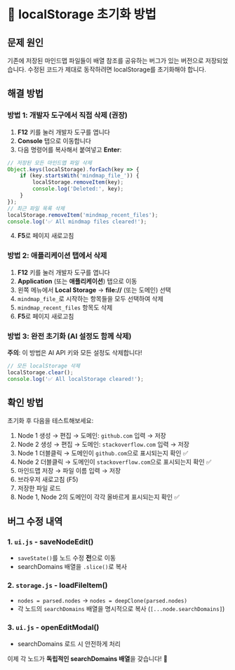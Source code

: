 # 🔧 localStorage 초기화 방법

## 문제 원인
기존에 저장된 마인드맵 파일들이 배열 참조를 공유하는 버그가 있는 버전으로 저장되었습니다.
수정된 코드가 제대로 동작하려면 localStorage를 초기화해야 합니다.

## 해결 방법

### 방법 1: 개발자 도구에서 직접 삭제 (권장)

1. **F12** 키를 눌러 개발자 도구를 엽니다
2. **Console** 탭으로 이동합니다
3. 다음 명령어를 복사해서 붙여넣고 **Enter**:

```javascript
// 저장된 모든 마인드맵 파일 삭제
Object.keys(localStorage).forEach(key => {
    if (key.startsWith('mindmap_file_')) {
        localStorage.removeItem(key);
        console.log('Deleted:', key);
    }
});
// 최근 파일 목록 삭제
localStorage.removeItem('mindmap_recent_files');
console.log('✅ All mindmap files cleared!');
```

4. **F5**로 페이지 새로고침

### 방법 2: 애플리케이션 탭에서 삭제

1. **F12** 키를 눌러 개발자 도구를 엽니다
2. **Application** (또는 **애플리케이션**) 탭으로 이동
3. 왼쪽 메뉴에서 **Local Storage** → **file://** (또는 도메인) 선택
4. `mindmap_file_`로 시작하는 항목들을 모두 선택하여 삭제
5. `mindmap_recent_files` 항목도 삭제
6. **F5**로 페이지 새로고침

### 방법 3: 완전 초기화 (AI 설정도 함께 삭제)

**주의**: 이 방법은 AI API 키와 모든 설정도 삭제합니다!

```javascript
// 모든 localStorage 삭제
localStorage.clear();
console.log('✅ All localStorage cleared!');
```

## 확인 방법

초기화 후 다음을 테스트해보세요:

1. Node 1 생성 → 편집 → 도메인: `github.com` 입력 → 저장
2. Node 2 생성 → 편집 → 도메인: `stackoverflow.com` 입력 → 저장
3. Node 1 더블클릭 → 도메인이 `github.com`으로 표시되는지 확인 ✅
4. Node 2 더블클릭 → 도메인이 `stackoverflow.com`으로 표시되는지 확인 ✅
5. 마인드맵 저장 → 파일 이름 입력 → 저장
6. 브라우저 새로고침 (F5)
7. 저장한 파일 로드
8. Node 1, Node 2의 도메인이 각각 올바르게 표시되는지 확인 ✅

## 버그 수정 내역

### 1. `ui.js` - saveNodeEdit()
- `saveState()`를 노드 수정 **전**으로 이동
- searchDomains 배열을 `.slice()`로 복사

### 2. `storage.js` - loadFileItem()
- `nodes = parsed.nodes` → `nodes = deepClone(parsed.nodes)`
- 각 노드의 `searchDomains` 배열을 명시적으로 복사 (`[...node.searchDomains]`)

### 3. `ui.js` - openEditModal()
- searchDomains 로드 시 안전하게 처리

이제 각 노드가 **독립적인 searchDomains 배열**을 갖습니다! 🎉
